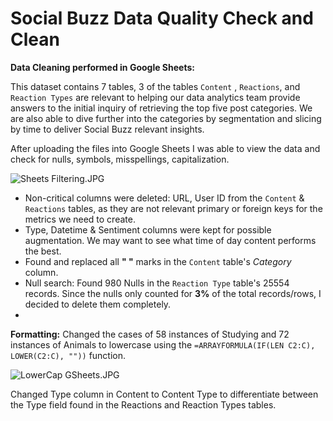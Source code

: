 # Social Buzz Data Quality Check and Clean

**Data Cleaning performed in Google Sheets:**

This dataset contains 7 tables, 3 of the tables `Content` , `Reactions`, and `Reaction Types` are relevant to helping our data analytics team provide answers to the initial inquiry of retrieving the top five post categories. We are also able to dive further into the categories by segmentation and slicing by time to deliver Social Buzz relevant insights.

After uploading the files into Google Sheets I was able to view the data and check for nulls, symbols, misspellings, capitalization. 

![Sheets Filtering.JPG](Sheets_Filtering.jpg)

- Non-critical columns were deleted: URL, User ID from the `Content` & `Reactions` tables, as they are not relevant primary or foreign keys for the metrics we need to create.
- Type, Datetime & Sentiment columns were kept for possible augmentation.
We may want to see what time of day content performs the best.
- Found and replaced all **" "** marks in the `Content` table's *Category* column.
- Null search: Found 980 Nulls in the `Reaction Type` table's 25554 records. Since the nulls only counted for **3%** of the total records/rows, I decided to delete them completely.
- 

**Formatting:** Changed the cases of 58 instances of Studying and 72 instances of Animals to lowercase using the `=ARRAYFORMULA(IF(LEN C2:C), LOWER(C2:C), ""))` function. 

![LowerCap GSheets.JPG](LowerCap_GSheets.jpg)

Changed Type column in Content to Content Type to differentiate between the Type field found in the Reactions and Reaction Types tables.